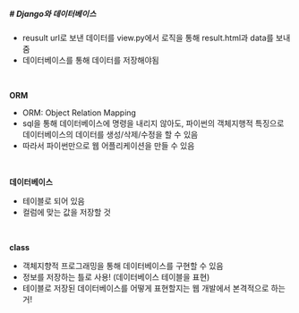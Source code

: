 ##### # Django와 데이터베이스

* reusult url로 보낸 데이터를 view.py에서 로직을 통해 result.html과 data를 보내줌
* 데이터베이스를 통해 데이터를 저장해야됨

<br>

**ORM**

* ORM: Object Relation Mapping
* sql을 통해 데이터베이스에 명령을 내리지 않아도, 파이썬의 객체지행적 특징으로 데이터베이스의 데이터를 생성/삭제/수정을 할 수 있음
* 따라서 파이썬만으로 웹 어플리케이션을 만들 수 있음

<br>

**데이터베이스**

* 테이블로 되어 있음
* 컬럼에 맞는 값을 저장할 것

<br>

**class**

* 객체지향적 프로그래밍을 통해 데이터베이스를 구현할 수 있음
* 정보를 저장하는 틀로 사용! (데이터베이스 테이블을 표현)
* 테이블로 저장된 데이터베이스를 어떻게 표현할지는 웹 개발에서 본격적으로 하는거!

